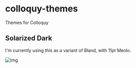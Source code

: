 colloquy-themes
===============

Themes for Colloquy

## Solarized Dark

I'm currently using this as a variant of Bland, with 11pt Menlo.

![img](https://dl.dropbox.com/u/32115/github-irc.png)
